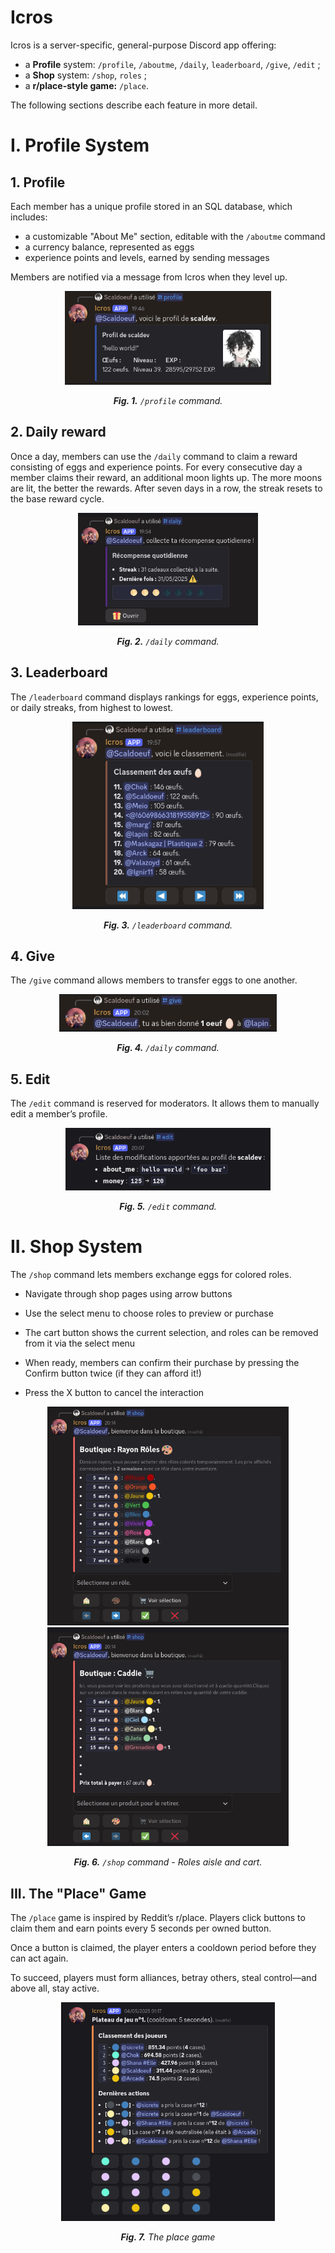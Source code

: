 # Icros

Icros is a server-specific, general-purpose Discord app offering:
- a **Profile** system: `/profile`, `/aboutme`,  `/daily`, `leaderboard`, `/give`, `/edit` ;
- a **Shop** system: `/shop`, `roles` ;
- a **r/place-style game:** `/place`.

The following sections describe each feature in more detail.

# I. Profile System

## 1. Profile

Each member has a unique profile stored in an SQL database, which includes:
- a customizable "About Me" section, editable with the `/aboutme` command
- a currency balance, represented as eggs
- experience points and levels, earned by sending messages

Members are notified via a message from Icros when they level up.

<center>
<img height=150px src="images/profile.png">

***Fig. 1.** `/profile` command.*
</center>

## 2. Daily reward

Once a day, members can use the `/daily` command to claim a reward consisting of eggs and experience points.
For every consecutive day a member claims their reward, an additional moon lights up. The more moons are lit, the better the rewards. After seven days in a row, the streak resets to the base reward cycle.

<center>
<img height=180px src="images/daily.png">

***Fig. 2.** `/daily` command.*
</center>

## 3. Leaderboard

The `/leaderboard` command displays rankings for eggs, experience points, or daily streaks, from highest to lowest.

<center>
<img height=300px src="images/leaderboard.png">

***Fig. 3.** `/leaderboard` command.*
</center>

## 4. Give

The `/give` command allows members to transfer eggs to one another.

<center>
<img height=60px src="images/give.png">

***Fig. 4.** `/daily` command.*
</center>

## 5. Edit

The `/edit` command is reserved for moderators. It allows them to manually edit a member’s profile.

<center>
<img height=100px src="images/edit.png">

***Fig. 5.** `/edit` command.*
</center>


# II. Shop System

The `/shop` command lets members exchange eggs for colored roles.

- Navigate through shop pages using arrow buttons

- Use the select menu to choose roles to preview or purchase

- The cart button shows the current selection, and roles can be removed from it via the select menu

- When ready, members can confirm their purchase by pressing the Confirm button twice (if they can afford it!)

- Press the X button to cancel the interaction

<center>
<img height=350px src="images/shop_1.png">
<img height=350px src="images/shop_2.png">

***Fig. 6.** `/shop` command - Roles aisle and cart.*
</center>

## III. The "Place" Game

The `/place` game is inspired by Reddit’s r/place. Players click buttons to claim them and earn points every 5 seconds per owned button.

Once a button is claimed, the player enters a cooldown period before they can act again.

To succeed, players must form alliances, betray others, steal control—and above all, stay active.

<center>
<img height=350px src="images/place.png">

***Fig. 7.** The place game*
</center>
